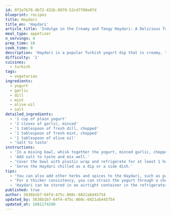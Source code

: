 ```yaml
---
id: 972e7b78-db72-432b-8978-52c47760e07d
blueprint: recipes
title: Haydari
title_en: 'Haydari'
article_title: 'Indulge in the Creamy and Tangy Haydari: A Delicious Turkish Yogurt Dip'
meal_type: appetizer
n_servings: 4
prep_time: 10
cook_time: 0
description: 'Haydari is a popular Turkish yogurt dip that is creamy, tangy, and delicious. This simple recipe combines yogurt with herbs and spices, making it the perfect accompaniment to any dish. It''s also great as a dip for pita bread or vegetables. This recipe serves four people and takes only a few minutes to prepare.'
difficulty: '1'
cuisines:
  - turkish
tags:
  - vegetarian
ingredients:
  - yogurt
  - garlic
  - dill
  - mint
  - olive-oil
  - salt
detailed_ingredients:
  - '1 cup of plain yogurt'
  - '2 cloves of garlic, minced'
  - '1 tablespoon of fresh dill, chopped'
  - '1 tablespoon of fresh mint, chopped'
  - '1 tablespoon of olive oil'
  - 'Salt to taste'
instructions:
  - 'In a mixing bowl, whisk together the yogurt, minced garlic, chopped dill, chopped mint, and olive oil until smooth.'
  - 'Add salt to taste and mix well.'
  - 'Cover the bowl with plastic wrap and refrigerate for at least 1 hour before serving.'
  - 'Serve the Haydari chilled as a dip or a side dish.'
tips:
  - 'You can also add other herbs and spices to the Haydari, such as parsley, thyme, or cumin.'
  - 'For a thicker consistency, you can strain the yogurt through a cheesecloth or a coffee filter before mixing it with the other ingredients.'
  - 'Haydari can be stored in an airtight container in the refrigerator for up to 3 days.'
published: true
author: 5636b1b7-64f4-475c-860c-6821ab445754
updated_by: 5636b1b7-64f4-475c-860c-6821ab445754
updated_at: 1681174280
---
```

